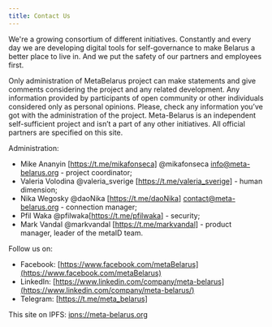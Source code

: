 ```yaml
---
title: Contact Us
---
```

We're a growing consortium of different initiatives. Constantly and every
day we are developing digital tools for self-governance to make Belarus a
better place to live in. And we put the safety of our partners and employees
first. 

Only administration of MetaBelarus project can make statements and give comments 
considering the project and any related development. Any information provided by 
participants of open community or other individuals considered only as personal opinions. 
Please, check any information you’ve got with the administration of the project.
Meta-Belarus is an independent self-sufficient project and isn’t a part of any other initiatives. 
All official partners are specified on this site.

Administration:
- Mike Ananyin [https://t.me/mikafonseca] @mikafonseca info@meta-belarus.org - project coordinator;
- Valeria Volodina @valeria_sverige [https://t.me/valeria_sverige] - human dimension;
- Nika Wegosky @daoNika [https://t.me/daoNika] contact@meta-belarus.org - connection manager; 
- Pfil Waka @pfilwaka[https://t.me/pfilwaka] - security;
- Mark Vandal @markvandal [https://t.me/markvandal] - product manager, leader of the metaID team. 


 Follow us on:
 - Facebook: [https://www.facebook.com/metaBelarus](https://www.facebook.com/metaBelarus)
 - LinkedIn: [https://www.linkedin.com/company/meta-belarus](https://www.linkedin.com/company/meta-belarus/)
 - Telegram: [https://t.me/meta_belarus]

This site on IPFS: [ipns://meta-belarus.org](ipns://meta-belarus.org)

